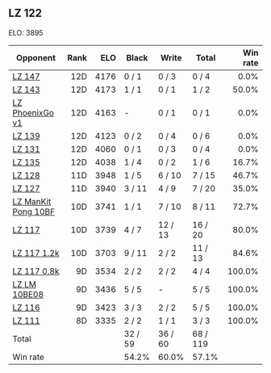 ## LZ 122 ##

ELO: 3895

Opponent | Rank | ELO | Black | Write | Total | Win rate
---------|-----:|----:|-------|-------|-------|-------:
[LZ 147](LZ%20147.md) | 12D | 4176 | 0 / 1 | 0 / 3 | 0 / 4 | 0.0%
[LZ 143](LZ%20143.md) | 12D | 4173 | 1 / 1 | 0 / 1 | 1 / 2 | 50.0%
[LZ PhoenixGo v1](LZ%20PhoenixGo%20v1.md) | 12D | 4163 | - | 0 / 1 | 0 / 1 | 0.0%
[LZ 139](LZ%20139.md) | 12D | 4123 | 0 / 2 | 0 / 4 | 0 / 6 | 0.0%
[LZ 131](LZ%20131.md) | 12D | 4060 | 0 / 1 | 0 / 3 | 0 / 4 | 0.0%
[LZ 135](LZ%20135.md) | 12D | 4038 | 1 / 4 | 0 / 2 | 1 / 6 | 16.7%
[LZ 128](LZ%20128.md) | 11D | 3948 | 1 / 5 | 6 / 10 | 7 / 15 | 46.7%
[LZ 127](LZ%20127.md) | 11D | 3940 | 3 / 11 | 4 / 9 | 7 / 20 | 35.0%
[LZ ManKit Pong 10BF](LZ%20ManKit%20Pong%2010BF.md) | 10D | 3741 | 1 / 1 | 7 / 10 | 8 / 11 | 72.7%
[LZ 117](LZ%20117.md) | 10D | 3739 | 4 / 7 | 12 / 13 | 16 / 20 | 80.0%
[LZ 117 1.2k](LZ%20117%201.2k.md) | 10D | 3703 | 9 / 11 | 2 / 2 | 11 / 13 | 84.6%
[LZ 117 0.8k](LZ%20117%200.8k.md) | 9D | 3534 | 2 / 2 | 2 / 2 | 4 / 4 | 100.0%
[LZ LM 10BE08](LZ%20LM%2010BE08.md) | 9D | 3436 | 5 / 5 | - | 5 / 5 | 100.0%
[LZ 116](LZ%20116.md) | 9D | 3423 | 3 / 3 | 2 / 2 | 5 / 5 | 100.0%
[LZ 111](LZ%20111.md) | 8D | 3335 | 2 / 2 | 1 / 1 | 3 / 3 | 100.0%
Total | | | 32 / 59 | 36 / 60 | 68 / 119 | 
Win rate| | | 54.2% | 60.0% | 57.1% | 
